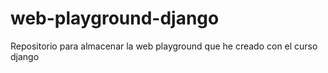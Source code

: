 # web-playground-django
Repositorio para almacenar la web playground que he creado con el curso django
